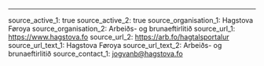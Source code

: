---
source_active_1: true
source_active_2: true
source_organisation_1: Hagstova Føroya
source_organisation_2: Arbeiðs- og brunaeftirlitið
source_url_1: https://www.hagstova.fo
source_url_2: https://arb.fo/hagtalsportalur
source_url_text_1: Hagstova Føroya
source_url_text_2: Arbeiðs- og brunaeftirlitið
source_contact_1: jogvanb@hagstova.fo
